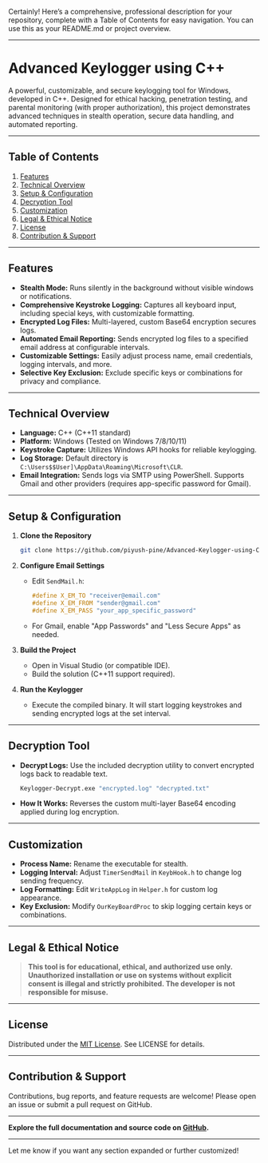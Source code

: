 Certainly! Here’s a comprehensive, professional description for your repository, complete with a Table of Contents for easy navigation. You can use this as your README.md or project overview.

---

# Advanced Keylogger using C++

A powerful, customizable, and secure keylogging tool for Windows, developed in C++. Designed for ethical hacking, penetration testing, and parental monitoring (with proper authorization), this project demonstrates advanced techniques in stealth operation, secure data handling, and automated reporting.

---

## Table of Contents

1. [Features](#features)
2. [Technical Overview](#technical-overview)
3. [Setup & Configuration](#setup--configuration)
4. [Decryption Tool](#decryption-tool)
5. [Customization](#customization)
6. [Legal & Ethical Notice](#legal--ethical-notice)
7. [License](#license)
8. [Contribution & Support](#contribution--support)

---

## Features

- **Stealth Mode:** Runs silently in the background without visible windows or notifications.
- **Comprehensive Keystroke Logging:** Captures all keyboard input, including special keys, with customizable formatting.
- **Encrypted Log Files:** Multi-layered, custom Base64 encryption secures logs.
- **Automated Email Reporting:** Sends encrypted log files to a specified email address at configurable intervals.
- **Customizable Settings:** Easily adjust process name, email credentials, logging intervals, and more.
- **Selective Key Exclusion:** Exclude specific keys or combinations for privacy and compliance.

---

## Technical Overview

- **Language:** C++ (C++11 standard)
- **Platform:** Windows (Tested on Windows 7/8/10/11)
- **Keystroke Capture:** Utilizes Windows API hooks for reliable keylogging.
- **Log Storage:** Default directory is `C:\Users$$User]\AppData\Roaming\Microsoft\CLR`.
- **Email Integration:** Sends logs via SMTP using PowerShell. Supports Gmail and other providers (requires app-specific password for Gmail).

---

## Setup & Configuration

1. **Clone the Repository**
   ```bash
   git clone https://github.com/piyush-pine/Advanced-Keylogger-using-C-
   ```

2. **Configure Email Settings**
   - Edit `SendMail.h`:
     ```cpp
     #define X_EM_TO "receiver@email.com"
     #define X_EM_FROM "sender@gmail.com"
     #define X_EM_PASS "your_app_specific_password"
     ```
   - For Gmail, enable "App Passwords" and "Less Secure Apps" as needed.

3. **Build the Project**
   - Open in Visual Studio (or compatible IDE).
   - Build the solution (C++11 support required).

4. **Run the Keylogger**
   - Execute the compiled binary. It will start logging keystrokes and sending encrypted logs at the set interval.

---

## Decryption Tool

- **Decrypt Logs:** Use the included decryption utility to convert encrypted logs back to readable text.
  ```bash
  Keylogger-Decrypt.exe "encrypted.log" "decrypted.txt"
  ```
- **How It Works:** Reverses the custom multi-layer Base64 encoding applied during log encryption.

---

## Customization

- **Process Name:** Rename the executable for stealth.
- **Logging Interval:** Adjust `TimerSendMail` in `KeybHook.h` to change log sending frequency.
- **Log Formatting:** Edit `WriteAppLog` in `Helper.h` for custom log appearance.
- **Key Exclusion:** Modify `OurKeyBoardProc` to skip logging certain keys or combinations.

---

## Legal & Ethical Notice

> **This tool is for educational, ethical, and authorized use only. Unauthorized installation or use on systems without explicit consent is illegal and strictly prohibited. The developer is not responsible for misuse.**

---

## License

Distributed under the [MIT License](LICENSE). See LICENSE for details.

---

## Contribution & Support

Contributions, bug reports, and feature requests are welcome! Please open an issue or submit a pull request on GitHub.

---

**Explore the full documentation and source code on [GitHub](https://github.com/piyush-pine/Advanced-Keylogger-using-C-).**

---

Let me know if you want any section expanded or further customized!
